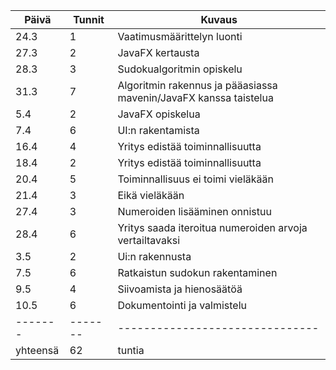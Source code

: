﻿Päivä	|Tunnit	|Kuvaus				
|-------|-------|-------------------------------|
|24.3	|1	|Vaatimusmäärittelyn luonti	|
|27.3	|2	|JavaFX kertausta		|
|28.3	|3	|Sudokualgoritmin opiskelu	|
|31.3 	|7  	|Algoritmin rakennus ja pääasiassa mavenin/JavaFX kanssa taistelua |
|5.4	|2	|JavaFX opiskelua		|
|7.4	|6	|UI:n rakentamista		|
|16.4 |4  |Yritys edistää toiminnallisuutta |
|18.4 |2  |Yritys edistää toiminnallisuutta |
|20.4 |5  |Toiminnallisuus ei toimi vieläkään |
|21.4 |3  |Eikä vieläkään |
|27.4 |3  |Numeroiden lisääminen onnistuu |
|28.4 |6  |Yritys saada iteroitua numeroiden arvoja vertailtavaksi  |
|3.5  |2  |Ui:n rakennusta  |  
|7.5  |6  |Ratkaistun sudokun rakentaminen  |
|9.5  |4  |Siivoamista ja hienosäätöä |
|10.5 |6  |Dokumentointi ja valmistelu  |
|-------|-------|-------------------------------|
|yhteensä|62	|tuntia				|



